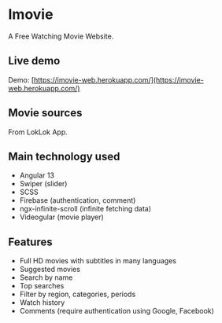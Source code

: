 # Imovie

A Free Watching Movie Website.

## Live demo

Demo: [https://imovie-web.herokuapp.com/](https://imovie-web.herokuapp.com/)

## Movie sources

From LokLok App.

## Main technology used

- Angular 13
- Swiper (slider)
- SCSS
- Firebase (authentication, comment)
- ngx-infinite-scroll (infinite fetching data)
- Videogular (movie player)

## Features

- Full HD movies with subtitles in many languages
- Suggested movies
- Search by name
- Top searches
- Filter by region, categories, periods
- Watch history
- Comments (require authentication using Google, Facebook)
